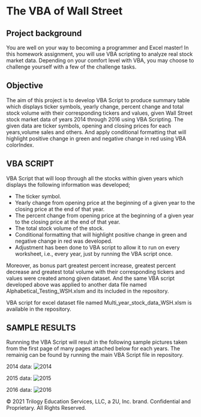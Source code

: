 # The VBA of Wall Street

## Project background

You are well on your way to becoming a programmer and Excel master! In this homework assignment, you will use VBA scripting to analyze real stock market data. Depending on your comfort level with VBA, you may choose to challenge yourself with a few of the challenge tasks.

## Objective

The aim of this project is to develop VBA Script to produce summary table  which displays ticker symbols, yearly change, percent change and total stock volume with their corresponding tickers and values, given Wall Street stock market data of years 2014 through 2016 using VBA Scripting. The given data are ticker symbols, opening and closing prices for each years,volume sales and others. And apply conditional formatting that will highlight positive change in green and negative change in red using VBA colorIndex.

## VBA SCRIPT 
VBA Script that will loop through all the stocks within given years which displays the following information was developed;

-  The ticker symbol.
-   Yearly change from opening price at the beginning of a given year to the closing price at the end of that year.
-  The percent change from opening price at the beginning of a given year to the closing price at the end of that year.
-  The total stock volume of the stock.
-  Conditional formatting that will highlight positive change in green and negative change in red was developed.
-  Adjustment has been done to VBA script to allow it to run on every worksheet, i.e., every year, just by running the VBA script once.

Moreover, as bonus part greatest percent increase, greatest percent decrease and greatest total volume with their corresponding tickers and values were created among given dataset. And the same VBA script developed above was applied to another data file named Alphabetical_Testing_WSH.xlsm and its included in the repository. 



VBA script for excel dataset file named Multi_year_stock_data_WSH.xlsm is available in the repository.

## SAMPLE RESULTS 
Runnning the VBA Script will result in the following sample pictures taken from the first page of many pages attached below for each years. The remainig can be found by running the main VBA Script file in repository. 

2014 data:
![2014](https://user-images.githubusercontent.com/84547558/147869417-b862bd14-730b-4e00-bbb1-60f38502f68f.JPG)

2015 data:
![2015](https://user-images.githubusercontent.com/84547558/147869420-71e9d78f-ec3c-4360-9125-c34811492e69.JPG)

2016 data:
![2016](https://user-images.githubusercontent.com/84547558/147869421-1faf3959-4fc6-48ff-a94f-6287f0a740f5.JPG)

© 2021 Trilogy Education Services, LLC, a 2U, Inc. brand. Confidential and Proprietary. All Rights Reserved.
